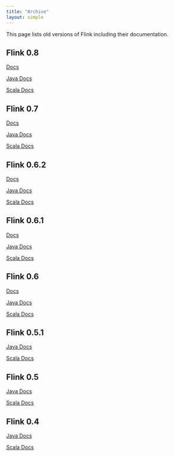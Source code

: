 ```yaml
---
title: "Archive"
layout: simple
---
```


<script type="text/javascript">
$( document ).ready(function() {
  // Handler for .ready() called.
  $('.ga-track').on('click', function() {
    // we just use the element id for tracking with google analytics
    ga('send', 'event', 'button', 'click', $(this).attr('id'));
  });

});
</script>

This page lists old versions of Flink including their documentation.

## Flink 0.8

[Docs]({{site.DOCS_BASE_URL}}flink-docs-release-0.8/)

[Java Docs]({{site.DOCS_BASE_URL}}flink-docs-release-0.8/api/java)

[Scala Docs]({{site.DOCS_BASE_URL}}flink-docs-release-0.8/api/scala/index.html)

## Flink 0.7

[Docs]({{site.DOCS_BASE_URL}}flink-docs-release-0.7/)

[Java Docs]({{site.DOCS_BASE_URL}}flink-docs-release-0.7/api/java)

[Scala Docs]({{site.DOCS_BASE_URL}}flink-docs-release-0.7/api/scala/index.html)

## Flink 0.6.2

[Docs]({{site.DOCS_BASE_URL}}flink-docs-release-0.6.2/)

[Java Docs]({{site.DOCS_BASE_URL}}flink-docs-release-0.6.2/api/java)

[Scala Docs]({{site.DOCS_BASE_URL}}flink-docs-release-0.6.2/api/scala/index.html)

## Flink 0.6.1

[Docs]({{site.DOCS_BASE_URL}}flink-docs-release-0.6.1/)

[Java Docs]({{site.DOCS_BASE_URL}}flink-docs-release-0.6.1/api/java)

[Scala Docs]({{site.DOCS_BASE_URL}}flink-docs-release-0.6.1/api/scala/index.html)

## Flink 0.6

[Docs]({{site.DOCS_BASE_URL}}flink-docs-release-0.6/)

[Java Docs]({{site.DOCS_BASE_URL}}flink-docs-release-0.6/api/java)

[Scala Docs]({{site.DOCS_BASE_URL}}flink-docs-release-0.6/api/scala/index.html)

## Flink 0.5.1

[Java Docs]({{site.DOCS_BASE_URL}}flink-docs-release-0.5.1/api/java)

[Scala Docs]({{site.DOCS_BASE_URL}}flink-docs-release-0.5.1/api/scala/index.html)


## Flink 0.5

[Java Docs]({{site.DOCS_BASE_URL}}flink-docs-release-0.5/api/java)

[Scala Docs]({{site.DOCS_BASE_URL}}flink-docs-release-0.5/api/scala/index.html)


## Flink 0.4

[Java Docs]({{site.DOCS_BASE_URL}}flink-docs-release-0.4/api/java)

[Scala Docs]({{site.DOCS_BASE_URL}}flink-docs-release-0.4/api/scala/index.html)
